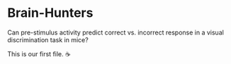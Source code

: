 # Brain-Hunters
Can pre-stimulus activity predict correct vs. incorrect response in a visual discrimination task in mice?

This is our first file. :coffee: 
